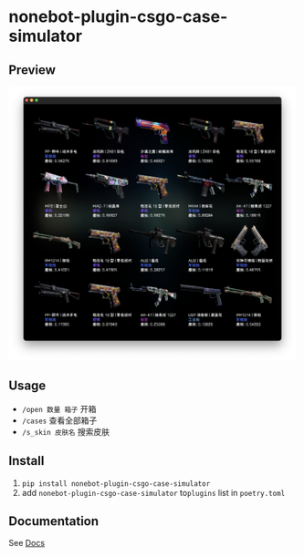 # nonebot-plugin-csgo-case-simulator

## Preview
![screenshot](./screenshot/screenshot2.png)

## Usage
* `/open 数量 箱子` 开箱
* `/cases` 查看全部箱子
* `/s_skin 皮肤名` 搜索皮肤

## Install
1. `pip install nonebot-plugin-csgo-case-simulator`
2. add `nonebot-plugin-csgo-case-simulator` to`plugins` list in `poetry.toml` 

## Documentation

See [Docs](https://v2.nonebot.dev/)
